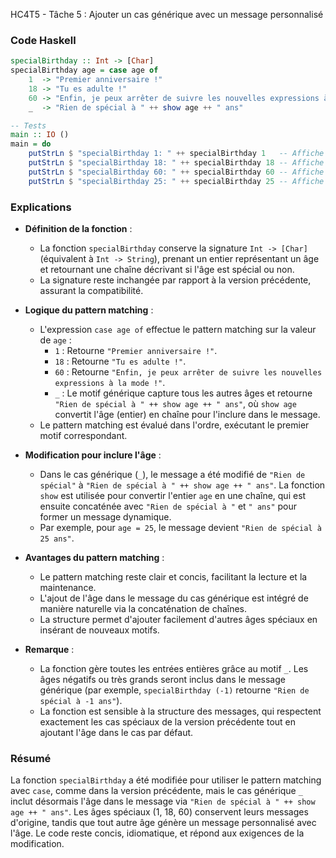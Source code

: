HC4T5 - Tâche 5 : Ajouter un cas générique avec un message personnalisé

### Code Haskell
```haskell
specialBirthday :: Int -> [Char]
specialBirthday age = case age of
    1  -> "Premier anniversaire !"
    18 -> "Tu es adulte !"
    60 -> "Enfin, je peux arrêter de suivre les nouvelles expressions à la mode !"
    _  -> "Rien de spécial à " ++ show age ++ " ans"

-- Tests
main :: IO ()
main = do
    putStrLn $ "specialBirthday 1: " ++ specialBirthday 1   -- Affiche "specialBirthday 1: Premier anniversaire !"
    putStrLn $ "specialBirthday 18: " ++ specialBirthday 18 -- Affiche "specialBirthday 18: Tu es adulte !"
    putStrLn $ "specialBirthday 60: " ++ specialBirthday 60 -- Affiche "specialBirthday 60: Enfin, je peux arrêter de suivre les nouvelles expressions à la mode !"
    putStrLn $ "specialBirthday 25: " ++ specialBirthday 25 -- Affiche "specialBirthday 25: Rien de spécial à 25 ans"
```

### Explications
- **Définition de la fonction** :
  - La fonction `specialBirthday` conserve la signature `Int -> [Char]` (équivalent à `Int -> String`), prenant un entier représentant un âge et retournant une chaîne décrivant si l'âge est spécial ou non.
  - La signature reste inchangée par rapport à la version précédente, assurant la compatibilité.

- **Logique du pattern matching** :
  - L'expression `case age of` effectue le pattern matching sur la valeur de `age` :
    - `1` : Retourne `"Premier anniversaire !"`.
    - `18` : Retourne `"Tu es adulte !"`.
    - `60` : Retourne `"Enfin, je peux arrêter de suivre les nouvelles expressions à la mode !"`.
    - `_` : Le motif générique capture tous les autres âges et retourne `"Rien de spécial à " ++ show age ++ " ans"`, où `show age` convertit l'âge (entier) en chaîne pour l'inclure dans le message.
  - Le pattern matching est évalué dans l'ordre, exécutant le premier motif correspondant.

- **Modification pour inclure l'âge** :
  - Dans le cas générique (`_`), le message a été modifié de `"Rien de spécial"` à `"Rien de spécial à " ++ show age ++ " ans"`. La fonction `show` est utilisée pour convertir l'entier `age` en une chaîne, qui est ensuite concaténée avec `"Rien de spécial à "` et `" ans"` pour former un message dynamique.
  - Par exemple, pour `age = 25`, le message devient `"Rien de spécial à 25 ans"`.

- **Avantages du pattern matching** :
  - Le pattern matching reste clair et concis, facilitant la lecture et la maintenance.
  - L'ajout de l'âge dans le message du cas générique est intégré de manière naturelle via la concaténation de chaînes.
  - La structure permet d'ajouter facilement d'autres âges spéciaux en insérant de nouveaux motifs.

- **Remarque** :
  - La fonction gère toutes les entrées entières grâce au motif `_`. Les âges négatifs ou très grands seront inclus dans le message générique (par exemple, `specialBirthday (-1)` retourne `"Rien de spécial à -1 ans"`).
  - La fonction est sensible à la structure des messages, qui respectent exactement les cas spéciaux de la version précédente tout en ajoutant l'âge dans le cas par défaut.

### Résumé
La fonction `specialBirthday` a été modifiée pour utiliser le pattern matching avec `case`, comme dans la version précédente, mais le cas générique `_` inclut désormais l'âge dans le message via `"Rien de spécial à " ++ show age ++ " ans"`. Les âges spéciaux (1, 18, 60) conservent leurs messages d'origine, tandis que tout autre âge génère un message personnalisé avec l'âge. Le code reste concis, idiomatique, et répond aux exigences de la modification.
